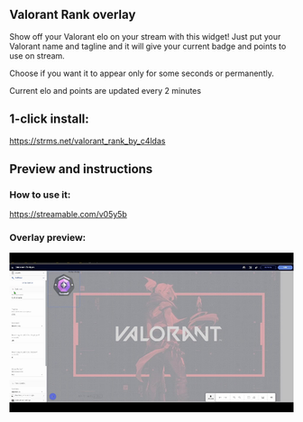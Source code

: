 <h2>Valorant Rank overlay</h2>
<p>Show off your Valorant elo on your stream with this widget! Just put your Valorant name and tagline and it will give your current badge and points to use on stream. </p>
<p>Choose if you want it to appear only for some seconds or permanently. </p>
<p>Current elo and points are updated every 2 minutes</p>
<h2>1-click install:</h2>
<p><a href="https://strms.net/valorant_rank_by_c4ldas">https://strms.net/valorant_rank_by_c4ldas</a></p>
<h2>Preview and instructions</h2>
<h3>How to use it:</h3>
<p><a href="https://streamable.com/v05y5b">https://streamable.com/v05y5b</a></p>
<h3>Overlay preview:</h3>
<p><img src="https://raw.githubusercontent.com/c4ldas/streamelements-widgets/main/valorant-rank/widget.png" alt="Overlay Preview"></p>
